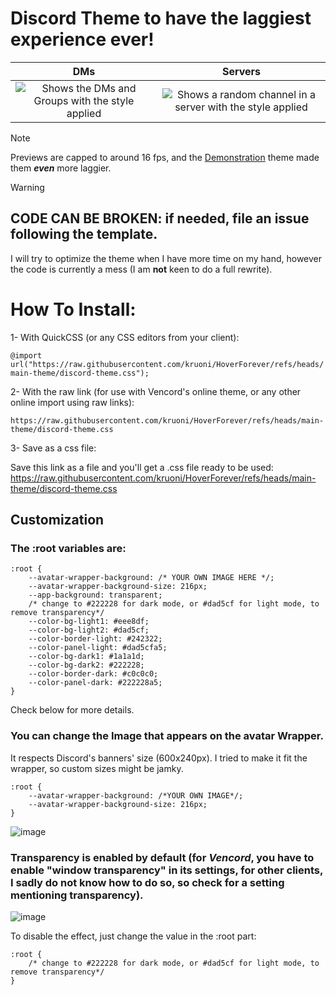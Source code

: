 # Discord Theme to have the laggiest experience ever!

DMs           |  Servers
:-------------------------:|:-------------------------:
![Shows the DMs and Groups with the style applied](https://github.com/user-attachments/assets/84cbb1c5-212a-4c0e-9e48-52ca3e00b59d) |  ![Shows a random channel in a server with the style applied](https://github.com/user-attachments/assets/d6c44499-1665-470a-8c6c-3a66e3b84a41)


> [!NOTE]
> Previews are capped to around 16 fps, and the [Demonstration](https://github.com/MiniDiscordThemes/Demonstration) theme made them ***even*** more laggier.

> [!WARNING]
> ## CODE CAN BE BROKEN: if needed, file an issue following the template.
> I will try to optimize the theme when I have more time on my hand, however the code is currently a mess (I am **not** keen to do a full rewrite).

# How To Install:

1- With QuickCSS (or any CSS editors from your client):

`@import url("https://raw.githubusercontent.com/kruoni/HoverForever/refs/heads/main-theme/discord-theme.css");`

2- With the raw link (for use with Vencord's online theme, or any other online import using raw links):

`https://raw.githubusercontent.com/kruoni/HoverForever/refs/heads/main-theme/discord-theme.css`

3- Save as a css file:

Save this link as a file and you'll get a .css file ready to be used: https://raw.githubusercontent.com/kruoni/HoverForever/refs/heads/main-theme/discord-theme.css

## Customization

### The :root variables are: 
```
:root {
    --avatar-wrapper-background: /* YOUR OWN IMAGE HERE */;
    --avatar-wrapper-background-size: 216px;
    --app-background: transparent;
    /* change to #222228 for dark mode, or #dad5cf for light mode, to remove transparency*/
    --color-bg-light1: #eee8df;
    --color-bg-light2: #dad5cf;
    --color-border-light: #242322;
    --color-panel-light: #dad5cfa5;
    --color-bg-dark1: #1a1a1d;
    --color-bg-dark2: #222228;
    --color-border-dark: #c0c0c0;
    --color-panel-dark: #222228a5;
}
```
Check below for more details. 

### You can change the Image that appears on the avatar Wrapper.
It respects Discord's banners' size (600x240px). I tried to make it fit the wrapper, so custom sizes might be jamky.
```
:root {
    --avatar-wrapper-background: /*YOUR OWN IMAGE*/;
    --avatar-wrapper-background-size: 216px;
}
```
![image](https://github.com/user-attachments/assets/f6e56e8f-7686-4375-91f4-313c20ac17b7)


### Transparency is enabled by default (for *Vencord*, you have to enable "window transparency" in its settings, for other clients, I sadly do not know how to do so, so check for a setting mentioning transparency).

![image](https://github.com/user-attachments/assets/bd6063c2-91cc-49d4-bd24-755ed3c8fe9f)

To disable the effect, just change the value in the :root part:
```
:root {
    /* change to #222228 for dark mode, or #dad5cf for light mode, to remove transparency*/
}
```
